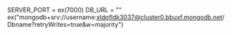 SERVER_PORT = ex(7000)
DB_URL = "" ex("mongodb+srv://username:xldpfldk3037@cluster0.bbuxf.mongodb.net/Dbname?retryWrites=true&w=majority")
